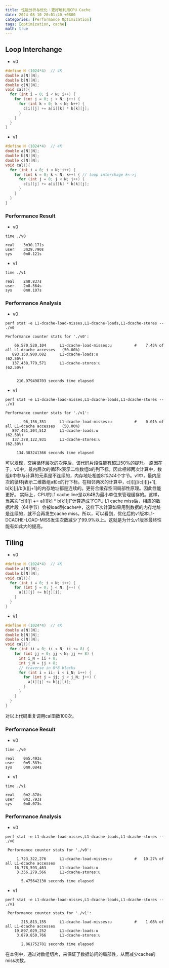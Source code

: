 ```yaml
---
title: 性能分析与优化：更好地利用CPU Cache
date: 2024-08-10 20:01:40 +0800
categories: [Performance Optimization]
tags: [optimization, cache]
math: true
---
```

## Loop Interchange

* v0
```c
#define N (1024*4)  // 4K
double a[N][N];
double b[N][N];
double c[N][N];
void cal(){
  for (int i = 0; i < N; i++) {
    for (int j = 0; j < N; j++) {
      for (int k = 0; k < N; k++) {
        c[i][j] += a[i][k] * b[k][j];
      }
    }
  }
}
```

* v1
```c
#define N (1024*4)  // 4K
double a[N][N];
double b[N][N];
double c[N][N];
void cal(){
  for (int i = 0; i < N; i++) {
    for (int k = 0; k < N; k++) { // loop interchage k<->j
      for (int j = 0; j < N; j++) {
        c[i][j] += a[i][k] * b[k][j];
      }
    }
  }
}
```

### Performance Result
* v0

```shell
time ./v0

real    3m30.171s
user    3m29.790s
sys     0m0.121s
```

* v1

```shell
time ./v1

real    2m8.837s
user    2m8.564s
sys     0m0.107s
```

### Performance Analysis
* v0

```shell
perf stat -e L1-dcache-load-misses,L1-dcache-loads,L1-dcache-stores -- ./v0

Performance counter stats for './v0':

    66,570,520,104      L1-dcache-load-misses:u          #    7.45% of all L1-dcache accesses   (50.00%)
   893,150,900,682      L1-dcache-loads:u                                                       (62.50%)
   137,438,779,571      L1-dcache-stores:u                                                      (62.50%)


     210.979498703 seconds time elapsed
```

* v1

```shell
perf stat -e L1-dcache-load-misses,L1-dcache-loads,L1-dcache-stores -- ./v1

Performance counter stats for './v1':

        96,156,351      L1-dcache-load-misses:u          #    0.01% of all L1-dcache accesses   (50.00%)
   897,451,304,512      L1-dcache-loads:u                                                       (62.50%)
   137,378,122,931      L1-dcache-stores:u                                                      (62.50%)

     134.383241366 seconds time elapsed
```

可以发现，交换循环层次的次序后，该代码片段性能有超过50%的提升。
原因在于，v0中，最内层次的循环k表示二维数组b的列下标，因此相邻两次计算中，数组b中参与计算的元素是不连续的，内存地址相差8*1024*4个字节。v1中，最内层次的循环j表示二维数组a和c的行下标。在相邻两次的计算中，c[i][j]/c[i][j+1], b[k][j]/b[k][j+1]的内存地址都是连续的。更符合缓存空间局部性原理。因此性能更好。
实际上，CPU的L1 cache line是以64B为最小单位来管理缓存的。这样，当某次“c[i][j] += a[i][k] * b[k][j]”计算造成了CPU L1 cache miss后，相应的数据片段（64字节）会被load到cache中，这样下次计算如果用到数据的内存地址是连续的，就不会再发生cache miss。所以，可以看到，优化后的v1版本L1-DCACHE-LOAD-MISS发生次数减少了99.9%以上。这就是为什么v1版本最终性能有如此大的提高。

## Tiling
* v0
```c
#define N (1024*4)  // 4K
double a[N][N];
double b[N][N];
void cal(){
  for (int i = 0; i < N; i++) {
    for (int j = 0; j < N; j++) {
      a[i][j] += b[j][i];
    }
  }
}
```

* v1
```c
#define N (1024*4)  // 4K
double a[N][N];
double b[N][N];
double c[N][N];
void cal(){
  for (int ii = 0; ii < N; ii += 8) {
    for (int jj = 0; jj < N; jj += 8) {
      int i_N = ii + 8;
      int j_N = jj + 8;
      // traverse in 8*8 blocks
      for (int i = ii; i < i_N; i++) {
        for (int j = jj; j < j_N; j++) {
          a[i][j] += b[j][i];
        }
      }
    }
  }
}
```

对以上代码重复调用cal函数100次。

### Performance Result
* v0

```shell
time ./v0

real    0m5.493s
user    0m5.383s
sys     0m0.084s
```

* v1

```shell
time ./v1

real    0m2.878s
user    0m2.793s
sys     0m0.073s
```

### Performance Analysis
* v0

```shell
perf stat -e L1-dcache-load-misses,L1-dcache-loads,L1-dcache-stores -- ./v0

 Performance counter stats for './v0':

     1,723,322,276      L1-dcache-load-misses:u          #   10.27% of all L1-dcache accesses
    16,778,593,463      L1-dcache-loads:u
     3,356,279,566      L1-dcache-stores:u

       5.475642130 seconds time elapsed

```

* v1

```shell
perf stat -e L1-dcache-load-misses,L1-dcache-loads,L1-dcache-stores -- ./v1

 Performance counter stats for './v1':

       215,813,155      L1-dcache-load-misses:u          #    1.08% of all L1-dcache accesses
    19,897,029,252      L1-dcache-loads:u
     3,879,850,766      L1-dcache-stores:u

       2.861752781 seconds time elapsed

```
在本例中，通过对数组切片，来保证了数据访问的局部性，从而减少cache的miss次数。
